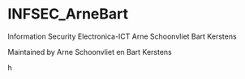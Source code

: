 # INFSEC_ArneBart
Information Security Electronica-ICT Arne Schoonvliet Bart Kerstens

Maintained by Arne Schoonvliet en Bart Kerstens

h